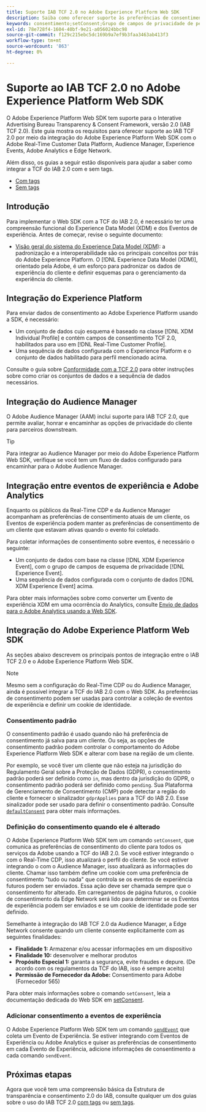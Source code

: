 ```yaml
---
title: Suporte IAB TCF 2.0 no Adobe Experience Platform Web SDK
description: Saiba como oferecer suporte às preferências de consentimento da TCF 2.0 do IAB usando o Adobe Experience Platform Web SDK
keywords: consentimento;setConsent;Grupo de campos de privacidade de perfil;Grupo de campos de privacidade de evento de experiência;Grupo de campos de privacidade;IAB TCF 2.0;Real-Time CDP;
exl-id: 78e728f4-1604-40bf-9e21-a056024bbc98
source-git-commit: f129c215ebc5dc169b9a7ef9b3faa3463ab413f3
workflow-type: tm+mt
source-wordcount: '863'
ht-degree: 0%

---
```


# Suporte ao IAB TCF 2.0 no Adobe Experience Platform Web SDK

O Adobe Experience Platform Web SDK tem suporte para o Interative Advertising Bureau Transparency &amp; Consent Framework, versão 2.0 (IAB TCF 2.0). Este guia mostra os requisitos para oferecer suporte ao IAB TCF 2.0 por meio da integração do Adobe Experience Platform Web SDK com o Adobe Real-Time Customer Data Platform, Audience Manager, Experience Events, Adobe Analytics e Edge Network.

Além disso, os guias a seguir estão disponíveis para ajudar a saber como integrar a TCF do IAB 2.0 com e sem tags.

- [Com tags](./with-tags.md)
- [Sem tags](./without-tags.md)

## Introdução

Para implementar o Web SDK com a TCF do IAB 2.0, é necessário ter uma compreensão funcional do Experience Data Model (XDM) e dos Eventos de experiência. Antes de começar, revise o seguinte documento:

- [Visão geral do sistema do Experience Data Model (XDM)](../../../xdm/home.md): a padronização e a interoperabilidade são os principais conceitos por trás do Adobe Experience Platform. O [!DNL Experience Data Model (XDM)], orientado pela Adobe, é um esforço para padronizar os dados de experiência do cliente e definir esquemas para o gerenciamento da experiência do cliente.

## Integração do Experience Platform

Para enviar dados de consentimento ao Adobe Experience Platform usando a SDK, é necessário:

- Um conjunto de dados cujo esquema é baseado na classe [!DNL XDM Individual Profile] e contém campos de consentimento TCF 2.0, habilitados para uso em [!DNL Real-Time Customer Profile].
- Uma sequência de dados configurada com o Experience Platform e o conjunto de dados habilitado para perfil mencionado acima.

Consulte o guia sobre [Conformidade com a TCF 2.0](../../../landing/governance-privacy-security/consent/iab/overview.md) para obter instruções sobre como criar os conjuntos de dados e a sequência de dados necessários.

## Integração do Audience Manager

O Adobe Audience Manager (AAM) inclui suporte para IAB TCF 2.0, que permite avaliar, honrar e encaminhar as opções de privacidade do cliente para parceiros downstream. <!--For more information, read the documentation on [Sending Data to Audience Manager](../audience-manager/audience-manager-overview.md).-->

>[!TIP]
>
>Para integrar ao Audience Manager por meio do Adobe Experience Platform Web SDK, verifique se você tem um fluxo de dados configurado para encaminhar para o Adobe Audience Manager.

## Integração entre eventos de experiência e Adobe Analytics

Enquanto os públicos da Real-Time CDP e da Audience Manager acompanham as preferências de consentimento atuais de um cliente, os Eventos de experiência podem manter as preferências de consentimento de um cliente que estavam ativas quando o evento foi coletado.

Para coletar informações de consentimento sobre eventos, é necessário o seguinte:

- Um conjunto de dados com base na classe [!DNL XDM Experience Event], com o grupo de campos de esquema de privacidade [!DNL Experience Event].
- Uma sequência de dados configurada com o conjunto de dados [!DNL XDM Experience Event] acima.

Para obter mais informações sobre como converter um Evento de experiência XDM em uma ocorrência do Analytics, consulte [Envio de dados para o Adobe Analytics usando a Web SDK](/help/web-sdk/use-cases/adobe-analytics.md).

## Integração do Adobe Experience Platform Web SDK

As seções abaixo descrevem os principais pontos de integração entre o IAB TCF 2.0 e o Adobe Experience Platform Web SDK.

>[!NOTE]
>
>Mesmo sem a configuração do Real-Time CDP ou do Audience Manager, ainda é possível integrar a TCF do IAB 2.0 com o Web SDK. As preferências de consentimento podem ser usadas para controlar a coleção de eventos de experiência e definir um cookie de identidade.

### Consentimento padrão

O consentimento padrão é usado quando não há preferência de consentimento já salva para um cliente. Ou seja, as opções de consentimento padrão podem controlar o comportamento do Adobe Experience Platform Web SDK e alterar com base na região de um cliente.

Por exemplo, se você tiver um cliente que não esteja na jurisdição do Regulamento Geral sobre a Proteção de Dados (GDPR), o consentimento padrão poderá ser definido como `in`, mas dentro da jurisdição do GDPR, o consentimento padrão poderá ser definido como `pending`. Sua Plataforma de Gerenciamento de Consentimento (CMP) pode detectar a região do cliente e fornecer o sinalizador `gdprApplies` para a TCF do IAB 2.0. Esse sinalizador pode ser usado para definir o consentimento padrão. Consulte [`defaultConsent`](/help/web-sdk/commands/configure/defaultconsent.md) para obter mais informações.

### Definição do consentimento quando ele é alterado

O Adobe Experience Platform Web SDK tem um comando `setConsent`, que comunica as preferências de consentimento do cliente para todos os serviços da Adobe usando a TCF do IAB 2.0. Se você estiver integrando o com o Real-Time CDP, isso atualizará o perfil do cliente. Se você estiver integrando o com o Audience Manager, isso atualizará as informações do cliente. Chamar isso também define um cookie com uma preferência de consentimento &quot;tudo ou nada&quot; que controla se os eventos de experiência futuros podem ser enviados. Essa ação deve ser chamada sempre que o consentimento for alterado. Em carregamentos de página futuros, o cookie de consentimento da Edge Network será lido para determinar se os Eventos de experiência podem ser enviados e se um cookie de identidade pode ser definido.

Semelhante à integração do IAB TCF 2.0 da Audience Manager, a Edge Network consente quando um cliente consente explicitamente com as seguintes finalidades:

- **Finalidade 1:** Armazenar e/ou acessar informações em um dispositivo
- **Finalidade 10:** desenvolver e melhorar produtos
- **Propósito Especial 1:** garanta a segurança, evite fraudes e depure. (De acordo com os regulamentos da TCF do IAB, isso é sempre aceito)
- **Permissão de Fornecedor da Adobe:** Consentimento para Adobe (Fornecedor 565)

Para obter mais informações sobre o comando `setConsent`, leia a documentação dedicada do Web SDK em [setConsent](../../../web-sdk/commands/setconsent.md).

### Adicionar consentimento a eventos de experiência

O Adobe Experience Platform Web SDK tem um comando [`sendEvent`](/help/web-sdk/commands/sendevent/overview.md) que coleta um Evento de Experiência. Se estiver integrando com Eventos de Experiência ou Adobe Analytics e quiser as preferências de consentimento em cada Evento de Experiência, adicione informações de consentimento a cada comando `sendEvent`.

## Próximas etapas

Agora que você tem uma compreensão básica da Estrutura de transparência e consentimento 2.0 do IAB, consulte qualquer um dos guias sobre o uso do IAB TCF 2.0 [com tags](./with-tags.md) ou [sem tags](./without-tags.md).
